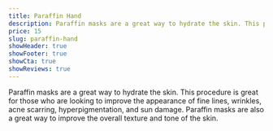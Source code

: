 ```yaml
---
title: Paraffin Hand
description: Paraffin masks are a great way to hydrate the skin. This procedure is great for those who are looking to improve the appearance of fine lines, wrinkles, acne scarring, hyperpigmentation, and sun damage. Paraffin masks are also a great way to improve the overall texture and tone of the skin.
price: 15
slug: paraffin-hand
showHeader: true
showFooter: true
showCta: true
showReviews: true
---
```


Paraffin masks are a great way to hydrate the skin. This procedure is great for those who are looking to improve the appearance of fine lines, wrinkles, acne scarring, hyperpigmentation, and sun damage. Paraffin masks are also a great way to improve the overall texture and tone of the skin.
